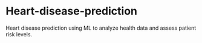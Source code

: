 # Heart-disease-prediction
Heart disease prediction using ML to analyze health data and assess patient risk levels.
